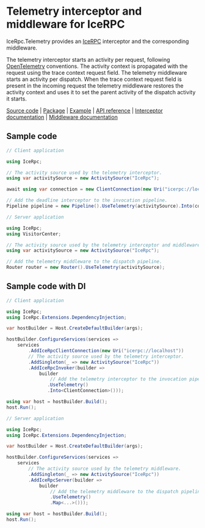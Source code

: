 # Telemetry interceptor and middleware for IceRPC

IceRpc.Telemetry provides an [IceRPC][icerpc-csharp] interceptor and the corresponding middleware.

The telemetry interceptor starts an activity per request, following [OpenTelemetry][open-telemetry] conventions. The
activity context is propagated with the request using the trace context request field. The telemetry middleware starts
an activity per dispatch. When the trace context request field is present in the incoming request the telemetry
middleware restores the activity context and uses it to set the parent activity of the dispatch activity it starts.

[Source code][source] | [Package][package] | [Example][example] | [API reference][api] | [Interceptor documentation][interceptor] | [Middleware documentation][middleware]

## Sample code

```csharp
// Client application

using IceRpc;

// The activity source used by the telemetry interceptor.
using var activitySource = new ActivitySource("IceRpc");

await using var connection = new ClientConnection(new Uri("icerpc://localhost"));

// Add the deadline interceptor to the invocation pipeline.
Pipeline pipeline = new Pipeline().UseTelemetry(activitySource).Into(connection);
```

```csharp
// Server application

using IceRpc;
using VisitorCenter;

// The activity source used by the telemetry interceptor and middleware.
using var activitySource = new ActivitySource("IceRpc");

// Add the telemetry middleware to the dispatch pipeline.
Router router = new Router().UseTelemetry(activitySource);
```

## Sample code with DI

```csharp
// Client application

using IceRpc;
using IceRpc.Extensions.DependencyInjection;

var hostBuilder = Host.CreateDefaultBuilder(args);

hostBuilder.ConfigureServices(services =>
    services
        .AddIceRpcClientConnection(new Uri("icerpc://localhost"))
        // The activity source used by the telemetry interceptor.
        .AddSingleton(_ => new ActivitySource("IceRpc"))
        .AddIceRpcInvoker(builder =>
            builder
                // Add the telemetry interceptor to the invocation pipeline.
               .UseTelemetry()
               .Into<ClientConnection>()));

using var host = hostBuilder.Build();
host.Run();
```

```csharp
// Server application

using IceRpc;
using IceRpc.Extensions.DependencyInjection;

var hostBuilder = Host.CreateDefaultBuilder(args);

hostBuilder.ConfigureServices(services =>
    services
        // The activity source used by the telemetry middleware.
        .AddSingleton(_ => new ActivitySource("IceRpc"))
        .AddIceRpcServer(builder =>
            builder
                // Add the telemetry middleware to the dispatch pipeline.
                .UseTelemetry()
                .Map<...>()));

using var host = hostBuilder.Build();
host.Run();
```

[api]: https://docs.icerpc.dev/api/csharp/api/IceRpc.Telemetry.html
[example]: https://github.com/icerpc/icerpc-csharp/tree/0.1.x/examples/Telemetry
[icerpc-csharp]: https://github.com/icerpc/icerpc-csharp
[interceptor]: https://docs.icerpc.dev/icerpc/invocation/interceptor
[middleware]: https://docs.icerpc.dev/icerpc/dispatch/middleware
[package]: https://www.nuget.org/packages/IceRpc.Telemetry
[open-telemetry]: https://opentelemetry.io/
[source]: https://github.com/icerpc/icerpc-csharp/tree/0.1.x/src/IceRpc.Telemetry
